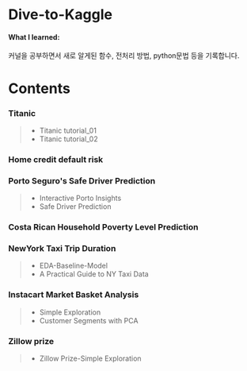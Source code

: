 # Dive-to-Kaggle
#### What I learned:
커널을 공부하면서 새로 알게된 함수, 전처리 방법, python문법 등을 기록합니다.

# Contents
### Titanic 
> * Titanic tutorial_01 
> * Titanic tutorial_02 
  
### Home credit default risk

### Porto Seguro's Safe Driver Prediction
> * Interactive Porto Insights
> * Safe Driver Prediction
  
### Costa Rican Household Poverty Level Prediction

### NewYork Taxi Trip Duration
> * EDA-Baseline-Model
> * A Practical Guide to NY Taxi Data
 
### Instacart Market Basket Analysis
> * Simple Exploration
> * Customer Segments with PCA

### Zillow prize
> * Zillow Prize-Simple Exploration 
  
